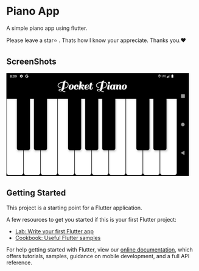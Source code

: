 # Piano App

A simple piano app using flutter.

Please leave a star:star: . Thats how I know your appreciate. Thanks you.:heart:

## ScreenShots

<p float="left" >
<img src="https://github.com/MohdShibin/Piano-App/blob/master/assets/screenshot/Screenshot.png" width="480" height="270">
</p>

## Getting Started

This project is a starting point for a Flutter application.

A few resources to get you started if this is your first Flutter project:

- [Lab: Write your first Flutter app](https://flutter.dev/docs/get-started/codelab)
- [Cookbook: Useful Flutter samples](https://flutter.dev/docs/cookbook)

For help getting started with Flutter, view our
[online documentation](https://flutter.dev/docs), which offers tutorials,
samples, guidance on mobile development, and a full API reference.
